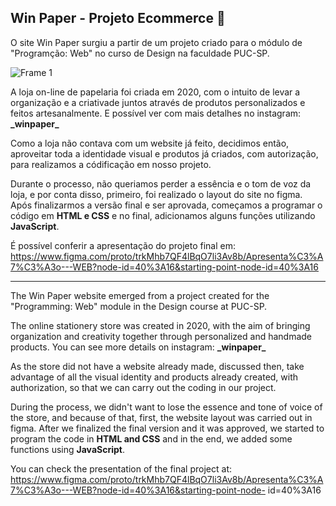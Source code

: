 ## Win Paper - Projeto Ecommerce  :orange_book:

O site Win Paper surgiu a partir de um projeto criado para o módulo de "Programção: Web" no curso de Design na faculdade PUC-SP.

![Frame 1](https://user-images.githubusercontent.com/119085196/212963198-4234d184-577e-48d4-a806-9e44da63febb.png)

A loja on-line de papelaria foi criada em 2020, com o intuito de levar a organização e a criativade juntos através de produtos personalizados e feitos artesanalmente. E possível ver com mais detalhes no instagram: **\_winpaper_**

Como a loja não contava com um website já feito, decidimos então, aproveitar toda a identidade visual e produtos já criados, com autorização, para realizamos a códificação em nosso projeto. 

Durante o processo, não queriamos perder a essência e o tom de voz da loja, e por conta disso, primeiro, foi realizado o layout do site no figma. Após finalizarmos a versão final e ser aprovada, começamos a programar o código em **HTML e CSS** e no final, adicionamos alguns funções utilizando **JavaScript**.  

É possível conferir a apresentação do projeto final em:  https://www.figma.com/proto/trkMhb7QF4lBqO7li3Av8b/Apresenta%C3%A7%C3%A3o---WEB?node-id=40%3A16&starting-point-node-id=40%3A16

-----

The Win Paper website emerged from a project created for the "Programming: Web" module in the Design course at PUC-SP.

The online stationery store was created in 2020, with the aim of bringing organization and creativity together through personalized and handmade products. You can see more details on instagram: **\_winpaper_**

As the store did not have a website already made, discussed then, take advantage of all the visual identity and products already created, with authorization, so that we can carry out the coding in our project.

During the process, we didn't want to lose the essence and tone of voice of the store, and because of that, first, the website layout was carried out in figma. After we finalized the final version and it was approved, we started to program the code in **HTML and CSS** and in the end, we added some functions using **JavaScript**.

You can check the presentation of the final project at: https://www.figma.com/proto/trkMhb7QF4lBqO7li3Av8b/Apresenta%C3%A7%C3%A3o---WEB?node-id=40%3A16&starting-point-node- id=40%3A16
